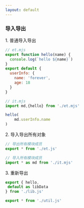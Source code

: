 ```yaml
---
layout: default
---
```


### 导入导出

<div class="flex justify-between">
<div>
1. 普通导入导出

```javascript
// et.mjs
export function hello(name) {
  console.log(`hello ${name}`)
}
export default {
  userInfo: {
    name: 'forever', 
    age: 18
  }
}

// it.mjs
import md,{hello} from './et.mjs'

hello(
    md.userInfo.name
)
```
</div>

<div>
2. 导入导出所有对象

```javascript
// 导出所有模块成员
export * from './et.js'

// 导入所有模块成员
import * as md from './it.mjs'
```
</div>

<div>
3. 重新导出

```javascript
export { hello,
 default as libData 
} from './lib.js'

export * from './util.js'
```
</div>
</div>
